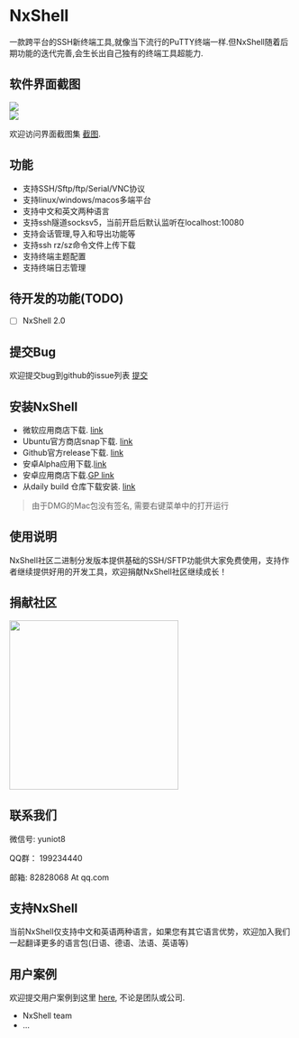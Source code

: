 # NxShell
一款跨平台的SSH新终端工具,就像当下流行的PuTTY终端一样.但NxShell随着后期功能的迭代完善,会生长出自己独有的终端工具超能力.

## 软件界面截图

<div align="center">
  <div style="display: flex;justify-content: space-between;">
    <img src="https://raw.githubusercontent.com/nxshell/nxshell/main/screenshots/mac.png" />
  </div>
  <div style="display: flex;justify-content: space-between;">
    <img src="https://raw.githubusercontent.com/nxshell/nxshell/main/screenshots/windows.jpg" />
  </div>
</div>

欢迎访问界面截图集 [截图](https://github.com/nxshell/nxshell/tree/main/screenshots).

## 功能

- 支持SSH/Sftp/ftp/Serial/VNC协议
- 支持linux/windows/macos多端平台
- 支持中文和英文两种语言
- 支持ssh隧道socksv5，当前开启后默认监听在localhost:10080
- 支持会话管理,导入和导出功能等
- 支持ssh rz/sz命令文件上传下载
- 支持终端主题配置
- 支持终端日志管理

## 待开发的功能(TODO)

- [ ] NxShell 2.0

## 提交Bug

欢迎提交bug到github的issue列表 [提交](https://github.com/nxshell/nxshell/issues)

## 安装NxShell
* 微软应用商店下载. [link](https://www.microsoft.com/store/apps/9N0NP4JJ192W)
* Ubuntu官方商店snap下载. [link](https://snapcraft.io/nxshell)
* Github官方release下载. [link](https://github.com/nxshell/nxshell/releases)
* 安卓Alpha应用下载.[link](https://github.com/nxshell/nxshell-mobile/releases)
* 安卓应用商店下载.[GP link](https://play.google.com/store/apps/details?id=com.nxshell.nxshell)
* 从daily build 仓库下载安装. [link](http://106.15.238.81:52080/)
> 由于DMG的Mac包没有签名, 需要右键菜单中的打开运行

## 使用说明
NxShell社区二进制分发版本提供基础的SSH/SFTP功能供大家免费使用，支持作者继续提供好用的开发工具，欢迎捐献NxShell社区继续成长！

## 捐献社区
<div align="center">
  <div style="display: flex;justify-content: space-between;">
    <img src="https://raw.githubusercontent.com/nxshell/nxshell/main/screenshots/wpay.jpg" width = "300" height = "300"/>
  </div>
</div>


## 联系我们

微信号: yuniot8

QQ群： 199234440

邮箱: 82828068 At qq.com

## 支持NxShell
当前NxShell仅支持中文和英语两种语言，如果您有其它语言优势，欢迎加入我们一起翻译更多的语言包(日语、德语、法语、英语等)

## 用户案例
欢迎提交用户案例到这里 [here](https://github.com/nxshell/nxshell/pulls), 不论是团队或公司.
 - NxShell team
 - ...

<!--
**nxshell/nxshell** is a ✨ _special_ ✨ repository because its `README.md` (this file) appears on your GitHub profile.

Here are some ideas to get you started:

- 🔭 I’m currently working on ...
- 🌱 I’m currently learning ...
- 👯 I’m looking to collaborate on ...
- 🤔 I’m looking for help with ...
- 💬 Ask me about ...
- 📫 How to reach me: ...
- 😄 Pronouns: ...
- ⚡ Fun fact: ...
-->


